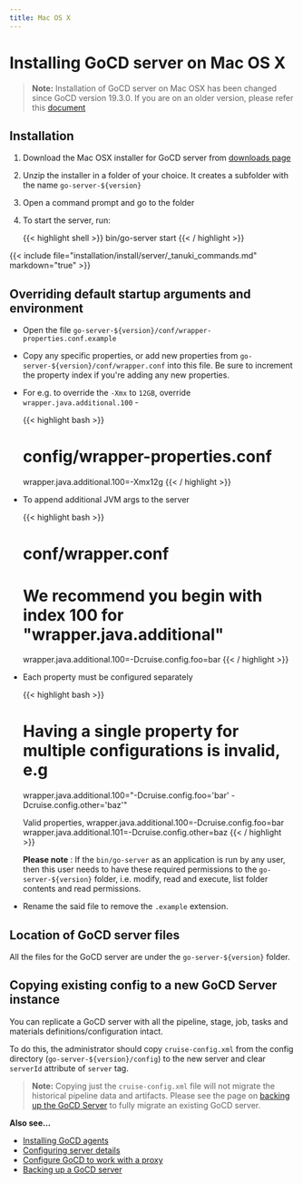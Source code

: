 ```yaml
---
title: Mac OS X
---
```


# Installing GoCD server on Mac OS X

<!-- toc -->

> **Note:** Installation of GoCD server on Mac OSX has been changed since GoCD version 19.3.0. If you are on an older version, please refer this [document](https://docs.gocd.org/19.2.0/installation/install/server/osx.html)

## Installation

1.   Download the Mac OSX installer for GoCD server from [downloads page](https://www.gocd.org/download/)
2.   Unzip the installer in a folder of your choice. It creates a subfolder with the name ```go-server-${version}```
3.   Open a command prompt and go to the folder
4.   To start the server, run:

     {{< highlight shell >}}
      bin/go-server start
{{< / highlight >}}

{{< include file="installation/install/server/_tanuki_commands.md" markdown="true" >}}

## Overriding default startup arguments and environment

- Open the file ```go-server-${version}/conf/wrapper-properties.conf.example```
- Copy any specific properties, or add new properties from ```go-server-${version}/conf/wrapper.conf``` into this file. Be sure to increment the property index if you're adding any new properties.
- For e.g. to override the `-Xmx` to `12GB`, override `wrapper.java.additional.100` -

    {{< highlight bash >}}
    # config/wrapper-properties.conf
    wrapper.java.additional.100=-Xmx12g
{{< / highlight >}}

-   To append additional JVM args to the server

    {{< highlight bash >}}
    # conf/wrapper.conf
    # We recommend you begin with index 100 for  "wrapper.java.additional"
    wrapper.java.additional.100=-Dcruise.config.foo=bar
{{< / highlight >}}

-   Each property must be configured separately

    {{< highlight bash >}}
    # Having a single property for multiple configurations is invalid, e.g
    wrapper.java.additional.100="-Dcruise.config.foo='bar' -Dcruise.config.other='baz'"

    Valid properties,
    wrapper.java.additional.100=-Dcruise.config.foo=bar
    wrapper.java.additional.101=-Dcruise.config.other=baz
{{< / highlight >}}

     **Please note** : If the `bin/go-server` as an application is run by any user, then this user needs to have these required permissions to the `go-server-${version}` folder, i.e. modify, read and execute, list folder contents and read permissions.
-   Rename the said file to remove the `.example` extension.    

## Location of GoCD server files

All the files for the GoCD server are under the `go-server-${version}` folder.


## Copying existing config to a new GoCD Server instance

You can replicate a GoCD server with all the pipeline, stage, job, tasks and materials definitions/configuration intact.

To do this, the administrator should copy ```cruise-config.xml``` from the config directory (`go-server-${version}/config`) to the new server and clear `serverId` attribute of `server` tag.

> **Note:** Copying just the ```cruise-config.xml``` file will not migrate the historical pipeline data and
> artifacts. Please see the page on [backing up the GoCD Server](../../../advanced_usage/one_click_backup.html) to fully
> migrate an existing GoCD server.

**Also see...**

- [Installing GoCD agents](../../installing_go_agent.html)
- [Configuring server details](../../configuring_server_details.html)
- [Configure GoCD to work with a proxy](../../configure-reverse-proxy.html)
- [Backing up a GoCD server](../../../advanced_usage/one_click_backup.html)
